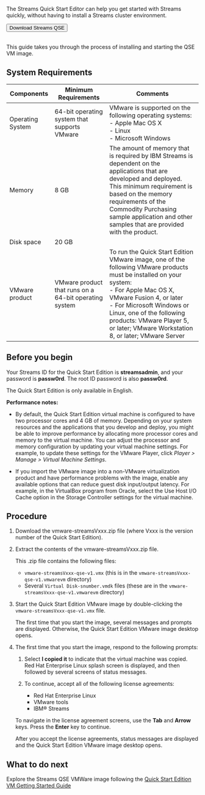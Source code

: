 The Streams Quick Start Editor can help you get started with Streams quickly, without having to install a Streams cluster environment.

<form action="http://www.ibm.com/analytics/us/en/technology/stream-computing/" target="_blank">
<input type="submit" value="Download Streams QSE">
</form>
<br>
This guide takes you through the process of installing and starting the QSE VM image.

## System Requirements

| Components  | Minimum Requirements | Comments |
| ----------- | -------------------- | -------------|
| Operating System  | 64-bit operating system that supports VMware  | VMware is supported on the following operating systems: <br>- Apple Mac OS X <br>- Linux <br>- Microsoft Windows
| Memory	  |8 GB	                 |The amount of memory that is required by IBM Streams is dependent on the applications that are developed and deployed.  This minimum requirement is based on the memory requirements of the Commodity Purchasing sample application and other samples that are provided with the product.     
| Disk space  | 20 GB |  |
| VMware product | VMware product that runs on a 64-bit operating system	| To run the Quick Start Edition VMware image, one of the following VMware products must be installed on your system:<br> - For Apple Mac OS X, VMware Fusion 4, or later<br>- For Microsoft Windows or Linux, one of the following products:  VMware Player 5, or later; VMware Workstation 8, or later; VMware Server

## Before you begin

Your Streams ID for the Quick Start Edition is **streamsadmin**, and your password is **passw0rd**. The root ID password is also **passw0rd**.

The Quick Start Edition is only available in English.

**Performance notes:**

* By default, the Quick Start Edition virtual machine is configured to have two processor cores and 4 GB of memory. Depending on your system resources and the applications that you develop and deploy, you might be able to improve performance by allocating more processor cores and memory to the virtual machine. You can adjust the processor and memory configuration by updating your virtual machine settings. For example, to update these settings for the VMware Player, click *Player > Manage > Virtual Machine Settings*.

* If you import the VMware image into a non-VMware virtualization product and have performance problems with the image, enable any available options that can reduce guest disk input/output latency. For example, in the VirtualBox program from Oracle, select the Use Host I/O Cache option in the Storage Controller settings for the virtual machine.

## Procedure

1.  Download the vmware-streamsVxxx.zip file (where Vxxx is the version number of the Quick Start Edition).

1.  Extract the contents of the vmware-streamsVxxx.zip file.

    This .zip file contains the following files:

     * `vmware-streamsVxxx-qse-v1.vmx` (this is in the `vmware-streamsVxxx-qse-v1.vmwarevm` directory)
     * Several `Virtual Disk-snumber.vmdk` files (these are in the `vmware-streamsVxxx-qse-v1.vmwarevm` directory)

1.  Start the Quick Start Edition VMware image by double-clicking the `vmware-streamsVxxx-qse-v1.vmx` file.

    The first time that you start the image, several messages and prompts are displayed. Otherwise, the Quick Start Edition VMware image desktop opens.

1.  The first time that you start the image, respond to the following prompts:

    1.  Select **I copied it** to indicate that the virtual machine was copied. Red Hat Enterprise Linux splash screen is displayed, and then followed by several screens of status messages.

    1.  To continue, accept all of the following license agreements:

        * Red Hat Enterprise Linux
        * VMware tools
        * IBM® Streams

    To navigate in the license agreement screens, use the **Tab** and **Arrow** keys. Press the **Enter** key to continue.

    After you accept the license agreements, status messages are displayed and the Quick Start Edition VMware image desktop opens.

## What to do next

Explore the Streams QSE VMWare image following the [Quick Start Edition VM Getting Started Guide](Getting-Started)
